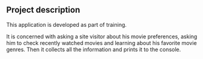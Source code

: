 ## Project description

This application is developed as part of training.

It is concerned with asking a site visitor about his movie preferences, asking him to check recently watched movies and learning about his favorite movie genres. Then it collects all the information and prints it to the console.